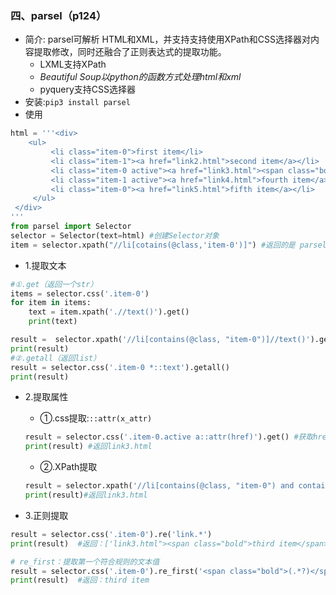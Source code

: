 ### 四、parsel（p124）
- 简介: parsel可解析 HTML和XML，并支持支持使用XPath和CSS选择器对内容提取修改，同时还融合了正则表达式的提取功能。
  - LXML支持XPath
  - *Beautiful Soup以python的函数方式处理html和xml*
  - pyquery支持CSS选择器
- 安装:`pip3 install parsel`
- 使用
```python
html = '''<div>
    <ul>
         <li class="item-0">first item</li>
         <li class="item-1"><a href="link2.html">second item</a></li>
         <li class="item-0 active"><a href="link3.html"><span class="bold">third item</span></a></li>
         <li class="item-1 active"><a href="link4.html">fourth item</a></li>
         <li class="item-0"><a href="link5.html">fifth item</a></li>
     </ul>
 </div>
'''
from parsel import Selector
selector = Selector(text=html) #创建Selector对象
item = selector.xpath("//li[cotains(@class,'item-0')]") #返回的是 parsel.selector.SelectorList 对象
```
  - 1.提取文本
  ```python
  #①.get（返回一个str）
  items = selector.css('.item-0')
  for item in items:
      text = item.xpath('.//text()').get()
      print(text)

  result =  selector.xpath('//li[contains(@class, "item-0")]//text()').get() #返回第一个 first item
  print(result)
  #②.getall（返回list）
  result = selector.css('.item-0 *::text').getall()
  print(result)
  ```

  - 2.提取属性
    - ①.css提取:`::attr(x_attr)`
    ```python
    result = selector.css('.item-0.active a::attr(href)').get() #获取href属性
    print(result) #返回link3.html
    ```

    - ②.XPath提取
    ```python
    result = selector.xpath('//li[contains(@class, "item-0") and contains(@class, "active")]/a/@href').get()
    print(result)#返回link3.html
    ```
- 3.正则提取
```python
result = selector.css('.item-0').re('link.*')
print(result)  #返回：['link3.html"><span class="bold">third item</span></a></li>', 'link5.html">fifth item</a></li>']

# re_first：提取第一个符合规则的文本值
result = selector.css('.item-0').re_first('<span class="bold">(.*?)</span>')
print(result)  #返回：third item
```